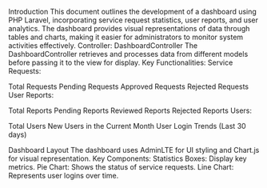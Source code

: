 Introduction
This document outlines the development of a dashboard using PHP Laravel, incorporating service request statistics, user reports, and user analytics. The dashboard provides visual representations of data through tables and charts, making it easier for administrators to monitor system activities effectively.
Controller: DashboardController
The DashboardController retrieves and processes data from different models before passing it to the view for display.
Key Functionalities:
Service Requests:


Total Requests
Pending Requests
Approved Requests
Rejected Requests
User Reports:


Total Reports
Pending Reports
Reviewed Reports
Rejected Reports
Users:


Total Users
New Users in the Current Month
User Login Trends (Last 30 days)

Dashboard Layout
The dashboard uses AdminLTE for UI styling and Chart.js for visual representation.
Key Components:
Statistics Boxes: Display key metrics.
Pie Chart: Shows the status of service requests.
Line Chart: Represents user logins over time.
